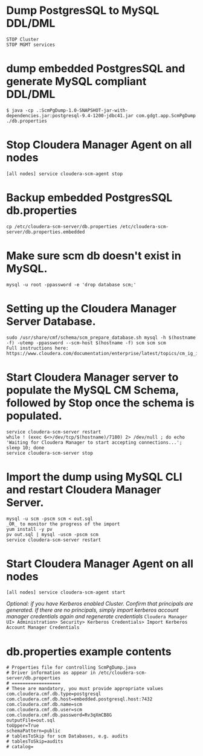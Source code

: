 # Dump PostgresSQL to MySQL DDL/DML
	STOP Cluster
	STOP MGMT services
# dump embedded PostgresSQL and generate MySQL compliant DDL/DML
	$ java -cp .:ScmPgDump-1.0-SNAPSHOT-jar-with-dependencies.jar:postgresql-9.4-1200-jdbc41.jar com.gdgt.app.ScmPgDump ./db.properties

# Stop Cloudera Manager Agent on all nodes
	[all nodes] service cloudera-scm-agent stop

# Backup embedded PostgresSQL db.properties
	cp /etc/cloudera-scm-server/db.properties /etc/cloudera-scm-server/db.properties.embedded

# Make sure scm db doesn't exist in MySQL.
	mysql -u root -ppassword -e 'drop database scm;'

# Setting up the Cloudera Manager Server Database.
	sudo /usr/share/cmf/schema/scm_prepare_database.sh mysql -h $(hostname -f) -utemp -ppassword --scm-host $(hostname -f) scm scm scm
	Full instructions here: https://www.cloudera.com/documentation/enterprise/latest/topics/cm_ig_installing_configuring_dbs.html#cmig_topic_5_2

# Start Cloudera Manager server to populate the MySQL CM Schema, followed by Stop once the schema is populated.
	service cloudera-scm-server restart
	while ! (exec 6<>/dev/tcp/$(hostname)/7180) 2> /dev/null ; do echo 'Waiting for Cloudera Manager to start accepting connections...'; sleep 10; done
	service cloudera-scm-server stop

# Import the dump using MySQL CLI and restart Cloudera Manager Server.
	mysql -u scm -pscm scm < out.sql
	_OR_ to monitor the progress of the import
	yum install -y pv
	pv out.sql | mysql -uscm -pscm scm
	service cloudera-scm-server restart

# Start Cloudera Manager Agent on all nodes
	[all nodes] service cloudera-scm-agent start

*Optional: if you have Kerberos enabled Cluster. Confirm that principals are generated. If there are no principals, simply import kerberos account manager credentials again and regenerate credentials*
`Cloudera Manager UI> Administration> Security> Kerberos Credentials> Import Kerberos Account Manager Credentials
`

# db.properties example contents
    # Properties file for controlling ScmPgDump.java
    # Driver information as appear in /etc/cloudera-scm-server/db.properties
    # ==================
    # These are mandatory, you must provide appropriate values
    com.cloudera.cmf.db.type=postgresql
    com.cloudera.cmf.db.host=embedded.postgresql.host:7432
    com.cloudera.cmf.db.name=scm
    com.cloudera.cmf.db.user=scm
    com.cloudera.cmf.db.password=Rv3qXmCB8G
    outputFile=out.sql
    toUpper=True
    schemaPattern=public
    # tablesToSkip for scm Databases, e.g. audits
    # tablesToSkip=audits
    # catalog=
